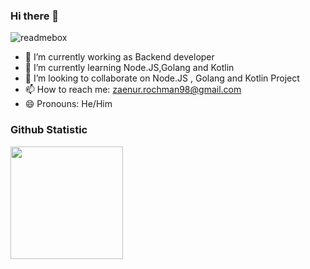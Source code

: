 ### Hi there 👋
![readmebox](https://github.com/rochman25/rochman25/assets/17513102/d33f3436-e721-498f-8e2e-81d2b740b81f)


- 🔭 I’m currently working as Backend developer
- 🌱 I’m currently learning Node.JS,Golang and Kotlin
- 👯 I’m looking to collaborate on Node.JS , Golang and Kotlin Project
- 📫 How to reach me: zaenur.rochman98@gmail.com
- 😄 Pronouns: He/Him


### Github Statistic
<p align="left">
<a href="https://github.com/rochman25">
  <img height="180em" src="https://github-readme-stats-eight-theta.vercel.app/api?username=rochman25&show_icons=true&theme=algolia&include_all_commits=true&count_private=true"/>
</a>
</p>
